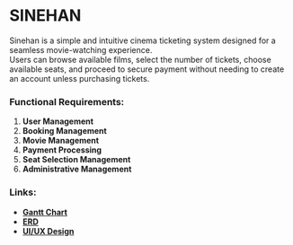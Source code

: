 # SINEHAN

Sinehan is a simple and intuitive cinema ticketing system designed for a seamless movie-watching experience.  
Users can browse available films, select the number of tickets, choose available seats, and proceed to secure payment without needing to create an account unless purchasing tickets.

### Functional Requirements:

1. **User Management**
2. **Booking Management**
3. **Movie Management**
4. **Payment Processing**
5. **Seat Selection Management**
6. **Administrative Management**
   
### Links:

- [**Gantt Chart**](https://cebuinstituteoftechnology-my.sharepoint.com/:x:/g/personal/summerishi_rodrigo_cit_edu/EbuKOORu_K9OsSEllHabN2kBwvXeQHeNtZI_tMB5HCqb_A?e=sCgkcD)
- [**ERD**](https://cebuinstituteoftechnology-my.sharepoint.com/:w:/g/personal/summerishi_rodrigo_cit_edu/EQ09tVFkpfBFmWujeIvUWFYBHs-xyjj2YqUekS5QoFfigQ?e=3oCooW)
- [**UI/UX Design**](https://www.figma.com/design/ZlQGZFRKTkTWZfiHHHLi1g/SINEHAN?node-id=0-1&t=oZaNYKviqokOCioY-1)

